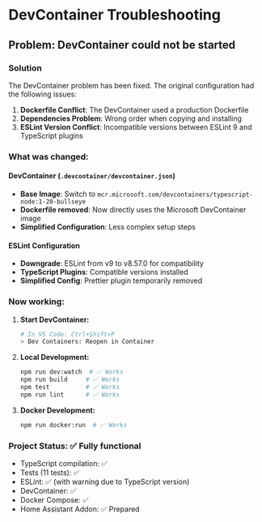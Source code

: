 # DevContainer Troubleshooting

## Problem: DevContainer could not be started

### Solution

The DevContainer problem has been fixed. The original configuration had the following issues:

1. **Dockerfile Conflict**: The DevContainer used a production Dockerfile
2. **Dependencies Problem**: Wrong order when copying and installing
3. **ESLint Version Conflict**: Incompatible versions between ESLint 9 and TypeScript plugins

### What was changed:

#### DevContainer (`.devcontainer/devcontainer.json`)

- **Base Image**: Switch to `mcr.microsoft.com/devcontainers/typescript-node:1-20-bullseye`
- **Dockerfile removed**: Now directly uses the Microsoft DevContainer image
- **Simplified Configuration**: Less complex setup steps

#### ESLint Configuration

- **Downgrade**: ESLint from v9 to v8.57.0 for compatibility
- **TypeScript Plugins**: Compatible versions installed
- **Simplified Config**: Prettier plugin temporarily removed

### Now working:

1. **Start DevContainer:**

   ```bash
   # In VS Code: Ctrl+Shift+P
   > Dev Containers: Reopen in Container
   ```

2. **Local Development:**

   ```bash
   npm run dev:watch  # ✅ Works
   npm run build     # ✅ Works
   npm test          # ✅ Works
   npm run lint      # ✅ Works
   ```

3. **Docker Development:**
   ```bash
   npm run docker:run  # ✅ Works
   ```

### Project Status: ✅ Fully functional

- TypeScript compilation: ✅
- Tests (11 tests): ✅
- ESLint: ✅ (with warning due to TypeScript version)
- DevContainer: ✅
- Docker Compose: ✅
- Home Assistant Addon: ✅ Prepared
